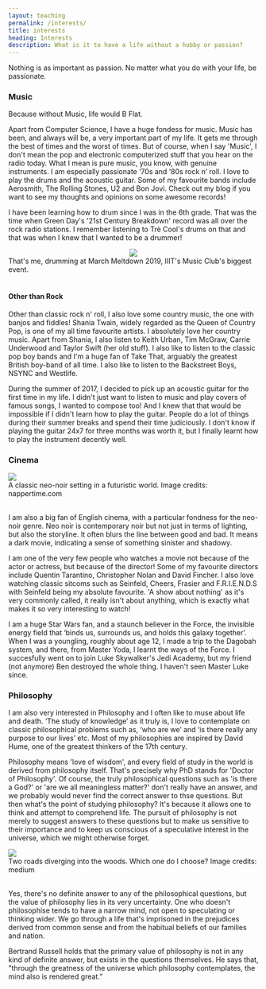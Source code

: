 ```yaml
---
layout: teaching
permalink: /interests/
title: interests
heading: Interests
description: What is it to have a life without a hobby or passion?
---
```

Nothing is as important as passion. No matter what you do with your life, be passionate. 

### Music
Because without Music, life would B Flat.

Apart from Computer Science, I have a huge fondess for music. Music has been, and always will be, a very important part of my life. It gets me through the best of times and the worst of times. But of course, when I say 'Music', I don't mean the pop and electronic computerized stuff that you hear on the radio today. What I mean is pure music, you know, with genuine instruments. I am especially passionate ‘70s and ‘80s rock n’ roll. I love to play the drums and the acoustic guitar. Some of my favourite bands include Aerosmith, The Rolling Stones, U2 and Bon Jovi. Check out my blog if you want to see my thoughts and opinions on some awesome records! 

I have been learning how to drum since I was in the 6th grade. That was the time when Green Day's '21st Century Breakdown' record was all over the rock radio stations. I remember listening to Trè Cool's drums on that and that was when I knew that I wanted to be a drummer! 

<div class="img_row">
    <center> <img class="responsive" src="{{ site.baseurl }}/assets/img/meltdown.jpg"> </center>
</div>
<div class="col three caption">
    That's me, drumming at March Meltdown 2019, IIIT's Music Club's biggest event. 
</div>
<br/>

#### Other than Rock 
Other than classic rock n' roll, I also love some country music, the one with banjos and fiddles! Shania Twain, widely regarded as the Queen of Country Pop, is one of my all time favourite artists. I absolutely love her country music. Apart from Shania, I also listen to Keith Urban, Tim McGraw, Carrie Underwood and Taylor Swift (her old stuff). I also like to listen to the classic pop boy bands and I'm a huge fan of Take That, arguably the greatest British boy-band of all time. I also like to listen to the Backstreet Boys, NSYNC and Westlife. 

During the summer of 2017, I decided to pick up an acoustic guitar for the first time in my life. I didn't just want to listen to music and play covers of famous songs, I wanted to compose too! And I knew that that would be impossible if I didn't learn how to play the guitar. People do a lot of things during their summer breaks and spend their time judiciously. I don't know if playing the guitar 24x7 for three months was worth it, but I finally learnt how to play the instrument decently well. 

### Cinema

<div class="img_row">
    <!-- <center> <img width="480" height="320" src="{{ site.baseurl }}/assets/img/noir.jpg"> </center> -->
    <img class="col three" src="{{ site.baseurl }}/assets/img/noir.jpg">
</div>
<div class="col three caption">
    A classic neo-noir setting in a futuristic world. Image credits: nappertime.com
</div>

<br/>

I am also a big fan of English cinema, with a  particular fondness for the neo-noir genre. Neo noir is contemporary noir but not just in terms of lighting, but also the storyline. It often blurs the line between good and bad. It means a dark movie, indicating a sense of something sinister and shadowy. 

I am one of the very few people who watches a movie not because of the actor or actress, but because of the director! Some of my favourite directors include Quentin Tarantino, Christopher Nolan and David Fincher. I also love watching classic sitcoms such as Seinfeld, Cheers, Frasier and F.R.I.E.N.D.S with Seinfeld being my absolute favourite. 'A show about nothing' as it's very commonly called, it really isn't about anything, which is exactly what makes it so very interesting to watch!

I am a huge Star Wars fan, and a staunch believer in the Force, the invisible energy field that ‘binds us, surrounds us, and holds this galaxy together’. When I was a youngling, roughly about age 12, I made a trip to the Dagobah system, and there, from Master Yoda, I learnt the ways of the Force. I succesfully went on to join Luke Skywalker's Jedi Academy, but my friend (not anymore) Ben destroyed the whole thing. I haven't seen Master Luke since.

### Philosophy

I am also very interested in Philosophy and I often like to muse about life and death. ‘The study of knowledge’ as it truly is, I love to contemplate on classic philosophical problems such as, ‘who are we’ and ‘is there really any purpose to our lives’ etc. Most of my philosophies are inspired by David Hume, one of the greatest thinkers of the 17th century. 

Philosophy means 'love of wisdom', and every field of study in the world is derived from philosophy itself. That's precisely why PhD stands for 'Doctor of Philosophy'. Of course, the truly philosophical questions such as 'is there a God?' or 'are we all meaningless matter?' don't really have an answer, and we probably would never find the correct answer to thse questions. But then what's the point of studying philosophy? It's because it allows one to think and attempt to comprehend life. The pursuit of philosophy is not merely to suggest answers to these questions but to make us sensitive to their importance and to keep us conscious of a speculative interest in the universe, which we might otherwise forget. 

<div class="img_row">
    <!-- <center> <img width="480" height="320" src="{{ site.baseurl }}/assets/img/noir.jpg"> </center> -->
    <img class="col three" src="{{ site.baseurl }}/assets/img/roads.jpeg">
</div>
<div class="col three caption">
    Two roads diverging into the woods. Which one do I choose? Image credits: medium
</div>

<br/>

Yes, there's no definite answer to any of the philosophical questions, but the value of philosophy lies in its very uncertainty. One who doesn't philosophise tends to have a narrow mind, not open to speculating or thinking wider. We go through a life that's imprisoned in the prejudices derived from common sense and from the habitual beliefs of our families and nation. 

Bertrand Russell holds that the primary value of philosophy is not in any kind of definite answer, but exists in the questions themselves. He says that, "through the greatness of the universe which philosophy contemplates, the mind also is rendered great.” 





 